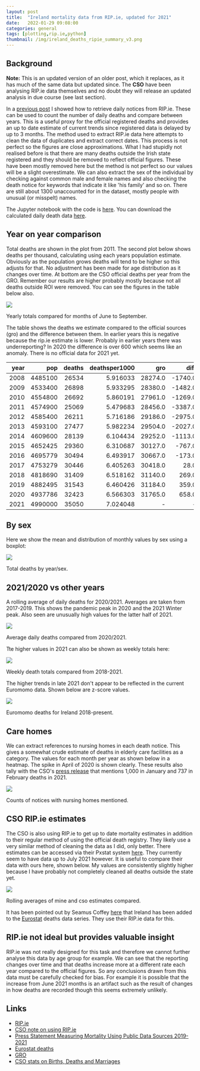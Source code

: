 ```yaml
---
layout: post
title:  "Ireland mortality data from RIP.ie, updated for 2021"
date:   2022-01-29 09:08:00
categories: general
tags: [plotting,rip.ie,python]
thumbnail: /img/ireland_deaths_ripie_summary_v3.png
---
```


## Background

**Note:** This is an updated version of an older post, which it replaces, as it has much of the same data but updated since. The **CSO** have been analysing RIP.ie data themselves and no doubt they will release an updated analysis in due course (see last section).

In a [previous post](/plotting/ireland-deaths-reanalysis) I showed how to retrieve daily notices from RIP.ie. These can be used to count the number of daily deaths and compare between years. This is a useful proxy for the official registered deaths and provides an up to date estimate of current trends since registered data is delayed by up to 3 months. The method used to extract RIP.ie data here attempts to clean the data of duplicates and extract correct dates. This process is not perfect so the figures are close approximations. What I had stupidly not realised before is that there are many deaths outside the Irish state registered and they should be removed to reflect official figures. These have been mostly removed here but the method is not perfect so our values will be a slight overestimate. We can also extract the sex of the individual by checking against common male and female names and also checking the death notice for keywords that indicate it like 'his family' and so on. There are still about 1300 unaccounted for in the dataset, mostly people with unusual (or misspelt) names.

The Jupyter notebook with the code is [here](https://github.com/dmnfarrell/teaching/blob/master/misc/ireland_rip_deaths2.ipynb). You can download the calculated daily death data [here](https://raw.githubusercontent.com/dmnfarrell/teaching/master/misc/rip_est_deaths_daily.csv).

## Year on year comparison

Total deaths are shown in the plot from 2011. The second plot below shows deaths per thousand, calculating using each years population estimate. Obviously as the population grows deaths will tend to be higher so this adjusts for that. No adjustment has been made for age distribution as it changes over time. At bottom are the CSO official deaths per year from the GRO. Remember our results are higher probably mostly because not all deaths outside ROI were removed. You can see the figures in the table below also.

<div style="width: auto;">
 <a href="/img/ireland_deaths_ripie_summary_v3.png"> <img class="small-scaled" src="/img/ireland_deaths_ripie_summary_v3.png"></a>  
   <p class="caption">Yearly totals compared for months of June to September.</p>
</div>

The table shows the deaths we estimate compared to the official sources (gro) and the difference between them. In earlier years this is negative because the rip.ie estimate is lower. Probably in earlier years there was underreporting? In 2020 the difference is over 600 which seems like an anomaly. There is no official data for 2021 yet.

| year |     pop | deaths | deathsper1000 |     gro |    diff |
|-----:|--------:|-------:|--------------:|--------:|--------:|
| 2008 | 4485100 |  26534 |      5.916033 | 28274.0 | -1740.0 |
| 2009 | 4533400 |  26898 |      5.933295 | 28380.0 | -1482.0 |
| 2010 | 4554800 |  26692 |      5.860191 | 27961.0 | -1269.0 |
| 2011 | 4574900 |  25069 |      5.479683 | 28456.0 | -3387.0 |
| 2012 | 4585400 |  26211 |      5.716186 | 29186.0 | -2975.0 |
| 2013 | 4593100 |  27477 |      5.982234 | 29504.0 | -2027.0 |
| 2014 | 4609600 |  28139 |      6.104434 | 29252.0 | -1113.0 |
| 2015 | 4652425 |  29360 |      6.310687 | 30127.0 |  -767.0 |
| 2016 | 4695779 |  30494 |      6.493917 | 30667.0 |  -173.0 |
| 2017 | 4753279 |  30446 |      6.405263 | 30418.0 |    28.0 |
| 2018 | 4818690 |  31409 |      6.518162 | 31140.0 |   269.0 |
| 2019 | 4882495 |  31543 |      6.460426 | 31184.0 |   359.0 |
| 2020 | 4937786 |  32423 |      6.566303 | 31765.0 |   658.0 |
| 2021 | 4990000 |  35050 |      7.024048 |       - |       - |

## By sex

Here we show the mean and distribution of monthly values by sex using a boxplot:

<div style="width: auto;">
 <a href="/img/ireland_deaths_ripie_bysex.png"> <img class="scaled" src="/img/ireland_deaths_ripie_bysex.png"></a>  
   <p class="caption">Total deaths by year/sex.</p>
</div>

## 2021/2020 vs other years

A rolling average of daily deaths for 2020/2021. Averages are taken from 2017-2019. This shows the pandemic peak in 2020 and the 2021 Winter peak. Also seen are unusually high values for the latter half of 2021.

<div style="width: auto;">
 <a href="/img/ireland_deaths_ripie_compared_mean_v2.png"> <img class="scaled" src="/img/ireland_deaths_ripie_compared_mean_v2.png"></a>  
   <p class="caption">Average daily deaths compared from 2020/2021.</p>
</div>

Tte higher values in 2021 can also be shown as weekly totals here:

<div style="width: auto;">
 <a href="/img/ireland_deaths_ripie_byweek.png"> <img class="scaled" src="/img/ireland_deaths_ripie_byweek.png"></a>  
   <p class="caption">Weekly death totals compared from 2018-2021.</p>
</div>

The higher trends in late 2021 don't appear to be reflected in the current Euromomo data. Shown below are z-score values.

<div style="width: auto;">
 <a href="/img/euromomo_ireland_2021.png"> <img class="scaled" src="/img/euromomo_ireland_2021.png"></a>  
   <p class="caption">Euromomo deaths for Ireland 2018-present.</p>
</div>

## Care homes

We can extract references to nursing homes in each death notice. This gives a somewhat crude estimate of deaths in elderly care facilities as a category. The values for each month per year as shown below in a heatmap. The spike in April of 2020 is shown clearly. These results also tally with the CSO's [press release](https://www.cso.ie/en/csolatestnews/pressreleases/2021pressreleases/pressstatementmeasuringmortalityusingpublicdatasources2019-2021/) that mentions 1,000 in January and 737 in February deaths in 2021.

<div style="width: auto;">
 <a href="/img/nursing_home_heatmap.png"> <img class="scaled" src="/img/nursing_home_heatmap.png"></a>  
   <p class="caption">Counts of notices with nursing homes mentioned.</p>
</div>

## CSO RIP.ie estimates

The CSO is also using RIP.ie to get up to date mortality estimates in addition to their regular method of using the official death registry. They likely use a very similar method of cleaning the data as I did, only better. There estimates can be accessed via their Pxstat system [here](https://data.cso.ie/product/MFPDA). They currently seem to have data up to July 2021 however. It is useful to compare their data with ours here, shown below. My values are consistently slightly higher because I have probably not completely cleaned all deaths outside the state yet.

<div style="width: auto;">
 <a href="/img/cso_ireland_deaths_compared.png"> <img class="scaled" src="/img/cso_ireland_deaths_compared.png"></a>  
   <p class="caption">Rolling averages of mine and cso estimates compared.</p>
</div>

It has been pointed out by Seamus Coffey [here](https://twitter.com/seamuscoffey/status/1450537528063406099) that Ireland has been added to the [Eurostat](https://ec.europa.eu/eurostat/cache/statistics_explained/visualisations/weeklydeath/?lang=en) deaths data series. They use their RIP.ie data for this.

## RIP.ie not ideal but provides valuable insight

RIP.ie was not really designed for this task and therefore we cannot further analyse this data by age group for example. We can see that the reporting changes over time and that deaths increase more at a different rate each year compared to the official figures. So any conclusions drawn from this data must be carefully checked for bias. For example it is possible that the increase from June 2021 months is an artifact such as the result of changes in how deaths are recorded though this seems extremely unlikely.

## Links

* [RIP.ie](https://rip.ie/)
* [CSO note on using RIP.ie](https://www.cso.ie/en/releasesandpublications/in/vs/informationnoteonthepublicationofmortalityfiguresusingpublicdatasources/
)
* [Press Statement Measuring Mortality Using Public Data Sources 2019-2021
](https://www.cso.ie/en/csolatestnews/pressreleases/2021pressreleases/pressstatementmeasuringmortalityusingpublicdatasources2019-2021/)
* [Eurostat deaths](https://ec.europa.eu/eurostat/cache/statistics_explained/visualisations/weeklydeath/?lang=en)
* [GRO](https://www.gov.ie/en/service/49c66f-registering-a-death-in-ireland/)
* [CSO stats on Births, Deaths and Marriages](https://www.cso.ie/en/statistics/birthsdeathsandmarriages/)
